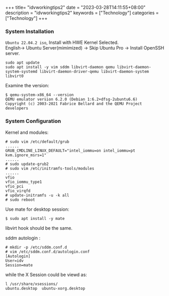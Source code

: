 +++
title= "idvworkingtips2"
date = "2023-03-28T14:11:55+08:00"
description = "idvworkingtips2"
keywords = ["Technology"]
categories = ["Technology"]
+++
### System Installation
`Ubuntu 22.04.2 iso`, Install with HWE Kernel Selected.   
English-> Ubuntu Server(mimimized) -> Skip Ubuntu Pro -> Install OpenSSH server.   

```
sudo apt update
sudo apt install -y vim sddm libvirt-daemon qemu libvirt-daemon-system-systemd libvirt-daemon-driver-qemu libvirt-daemon-system libvirt0
```
Examine the version:    

```
$ qemu-system-x86_64 --version
QEMU emulator version 6.2.0 (Debian 1:6.2+dfsg-2ubuntu6.6)
Copyright (c) 2003-2021 Fabrice Bellard and the QEMU Project developers
```
### System Configuration
Kernel and modules:    

```
# sudo vim /etc/default/grub
......
GRUB_CMDLINE_LINUX_DEFAULT="intel_iommu=on intel_iommu=pt kvm.ignore_msrs=1"
......
# sudo update-grub2
# sudo vim /etc/initramfs-tools/modules
......
vfio
vfio_iommu_type1
vfio_pci
vfio_virqfd
# update-initramfs -u -k all
# sudo reboot
```
Use mate for desktop  session:    

```
$ sudo apt install -y mate
```
libvirt hook should be the same.    

sddm autologin :    

```
# mkdir -p /etc/sddm.conf.d
# vim /etc/sddm.conf.d/autologin.conf
[Autologin]
User=idv
Session=mate

```
while the X Session could be viewd as:    

```
l /usr/share/xsessions/
ubuntu.desktop  ubuntu-xorg.desktop

```

